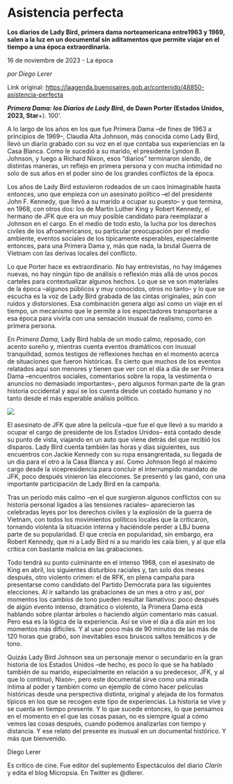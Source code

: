 # Asistencia perfecta

**Los diarios de Lady Bird, primera dama norteamericana entre1963 y 1969, salen a la luz en un documental sin aditamentos que permite viajar en el tiempo a una época extraordinaria.**

16 de noviembre de 2023 - La época

_por Diego Lerer_

Link original: https://laagenda.buenosaires.gob.ar/contenido/48850-asistencia-perfecta



*****Primera Dama: los Diarios de Lady Bi***rd, de Dawn Porter (Estados Unidos, 2023, Star**+). 100'.




A lo largo de los años en los que fue Primera Dama –de fines de 1963 a principios de 1969–, Claudia Alta Johnson, más conocida como Lady Bird, llevó un diario grabado con su voz en el que contaba sus experiencias en la Casa Blanca. Como le sucedió a su marido, el presidente Lyndon B. Johnson, y luego a Richard Nixon, esos “diarios” terminaron siendo, de distintas maneras, un reflejo en primera persona y con mucha intimidad no solo de sus años en el poder sino de los grandes conflictos de la época.




Los años de Lady Bird estuvieron rodeados de un caos inimaginable hasta entonces, uno que empieza con un asesinato político –el del presidente John F. Kennedy, que llevó a su marido a ocupar su puesto– y que termina, en 1968, con otros dos: los de Martin Luther King y Robert Kennedy, el hermano de JFK que era un muy posible candidato para reemplazar a Johnson en el cargo. En el medio de todo esto, la lucha por los derechos civiles de los afroamericanos, su particular preocupación por el medio ambiente, eventos sociales de los típicamente esperables, especialmente entonces, para una Primera Dama y, más que nada, la brutal Guerra de Vietnam con las derivas locales del conflicto.




Lo que Porter hace es extraordinario. No hay entrevistas, no hay imágenes nuevas, no hay ningún tipo de análisis o reflexión más allá de unos pocos carteles para contextualizar algunos hechos. Lo que se ve son materiales de la época –algunos públicos y muy conocidos, otros no tanto– y lo que se escucha es la voz de Lady Bird grabada de las cintas originales, aún con ruidos y distorsiones. Esa combinación genera algo así como un viaje en el tiempo, un mecanismo que le permite a los espectadores transportarse a esa época para vivirla con una sensación inusual de realismo, como en primera persona.




En *Primera Dama*, Lady Bird habla de un modo calmo, reposado, con acento sureño y, mientras cuenta eventos dramáticos con inusual tranquilidad, somos testigos de reflexiones hechas en el momento acerca de situaciones que fueron históricas. Es cierto que muchos de los eventos relatados aquí son menores y tienen que ver con el día a día de ser Primera Dama –encuentros sociales, comentarios sobre la ropa, la vestimenta o anuncios no demasiado importantes–, pero algunos forman parte de la gran historia occidental y aquí se los cuenta desde un costado humano y no tanto desde el más esperable análisis político.




![](https://cdn.feater.me/files/images/2962307/8e6fe546-5d6a-4691-a95b-9b3722bbf5be.jpg)




El asesinato de JFK que abre la película –que fue el que llevó a su marido a ocupar el cargo de presidente de los Estados Unidos– está contado desde su punto de vista, viajando en un auto que viene detrás del que recibió los disparos. Lady Bird cuenta también las horas y días siguientes, sus encuentros con Jackie Kennedy con su ropa ensangrentada, su llegada de un día para el otro a la Casa Blanca y así. Como Johnson llegó al máximo cargo desde la vicepresidencia para concluir el interrumpido mandato de JFK, poco después vinieron las elecciones. Se presentó y las ganó, con una importante participación de Lady Bird en la campaña.




Tras un período más calmo –en el que surgieron algunos conflictos con su historia personal ligados a las tensiones raciales– aparecieron las celebradas leyes por los derechos civiles y la explosión de la guerra de Vietnam, con todos los movimientos políticos locales que la criticaron, tornando violenta la situación interna y haciéndole perder a LBJ buena parte de su popularidad. El que crecía en popularidad, sin embargo, era Robert Kennedy, que ni a Lady Bird ni a su marido les caía bien, y al que ella critica con bastante malicia en las grabaciones.




Todo tendrá su punto culminante en el intenso 1968, con el asesinato de King en abril, los siguientes disturbios raciales y, tan solo dos meses después, otro violento crimen: el de RFK, en plena campaña para presentarse como candidato del Partido Demócrata para las siguientes elecciones. Al ir saltando las grabaciones de un mes a otro y así, por momentos los cambios de tono pueden resultar llamativos: poco después de algún evento intenso, dramático o violento, la Primera Dama está hablando sobre plantar árboles o haciendo algún comentario más casual. Pero esa es la lógica de la experiencia. Así se vive el día a día aún en los momentos más difíciles. Y al usar poco más de 90 minutos de las más de 120 horas que grabó, son inevitables esos bruscos saltos temáticos y de tono.




Quizás Lady Bird Johnson sea un personaje menor o secundario en la gran historia de los Estados Unidos –de hecho, es poco lo que se ha hablado también de su marido, especialmente en relación a su predecesor, JFK, y al que lo continuó, Nixon–, pero este documental sirve como una mirada íntima al poder y también como un ejemplo de cómo hacer películas históricas desde una perspectiva distinta, original y alejada de los formatos típicos en los que se recogen este tipo de experiencias. La historia se vive y se cuenta en tiempo presente. Y lo que sucede entonces, lo que pensamos en el momento en el que las cosas pasan, no es siempre igual a cómo vemos las cosas después, cuando podemos analizarlas con tiempo y distancia. Y ese relato del presente es inusual en un documental histórico. Y más que bienvenido.




Diego Lerer




Es crítico de cine. Fue editor del suplemento Espectáculos del diario *Clarín* y edita el blog Micropsia. En Twitter es @dlerer.



